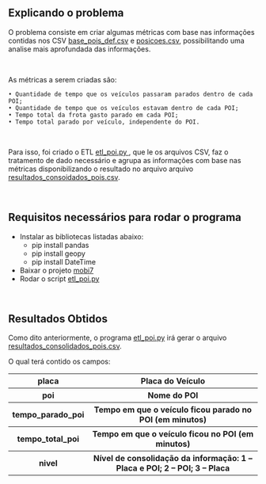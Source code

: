 <h2> Explicando o problema</h2>

O problema consiste em criar algumas métricas com base nas informações contidas nos CSV <a href="https://github.com/gLeitao/mobi7/blob/main/bases/base_pois_def.csv"> base_pois_def.csv</a> e <a href="https://github.com/gLeitao/mobi7/blob/main/bases/posicoes.csv"> posicoes.csv</a>, possibilitando uma analise mais aprofundada das informações. 

</br>

As métricas a serem criadas são:

    • Quantidade de tempo que os veículos passaram parados dentro de cada POI;
    • Quantidade de tempo que os veículos estavam dentro de cada POI;
    • Tempo total da frota gasto parado em cada POI;
    • Tempo total parado por veículo, independente do POI.

</br>

Para isso, foi criado o ETL <a href="https://github.com/gLeitao/mobi7/blob/main/etl_poi.py"> etl_poi.py </a>, que le os arquivos CSV, faz o tratamento de dado necessário e agrupa as informações com base nas métricas disponibilizando o resultado no arquivo arquivo <a href="https://github.com/gLeitao/mobi7/blob/main/%20resultados_consolidado_pois.csv">resultados_consoidados_pois.csv</a>.

</br>

<h2>Requisitos necessários para rodar o programa</h2>

<ul>
   <li>Instalar as bibliotecas listadas abaixo:
       <ul>
           <li>pip install pandas</li>
           <li>pip install geopy</li>
           <li>pip install DateTime</li>
       </ul>
   </li>
   <li>Baixar o projeto <a href="https://github.com/gLeitao/mobi7"> mobi7 </a></li>
    <li>Rodar o script <a href="https://github.com/gLeitao/mobi7/blob/main/etl_poi.py"> etl_poi.py </a></a></li>
</ul>
    

</br>

<h2> Resultados Obtidos </h2>
<p>Como dito anteriormente, o programa <a href="https://github.com/gLeitao/mobi7/blob/main/etl_poi.py">etl_poi.py</a> irá gerar o arquivo
<a href="https://github.com/gLeitao/mobi7/blob/main/%20resultados_consolidado_pois.csv"> resultados_consolidados_pois.csv</a>. </p> 

<p>O qual terá contido os campos:</p>

<table>
    <tr>
        <th>placa</th>
        <th>Placa do Veículo</th>
    </tr>
    <tr>
        <th>poi</th>
        <th>Nome do POI</th>
    </tr>
    <tr>
        <th>tempo_parado_poi</th>
        <th>Tempo em que o veículo ficou parado no POI (em minutos)</th>
    </tr>
    <tr>
        <th>tempo_total_poi</th>
        <th>Tempo em que o veículo ficou no POI (em minutos)</th>
    </tr>
    <tr>
        <th>nivel</th>
        <th>Nível de consolidação da informação: 1 – Placa e POI; 2 – POI; 3 – Placa</th>
    </tr>
</table>
